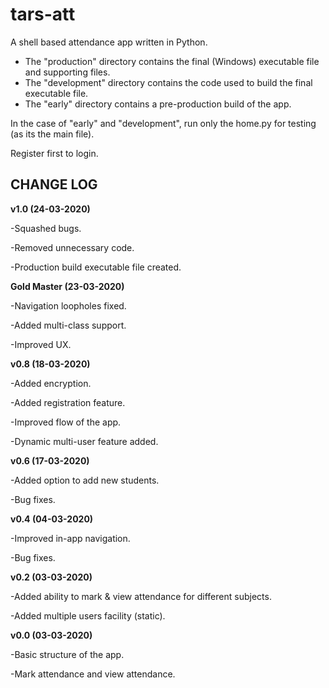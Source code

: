 # tars-att
A shell based attendance app written in Python.
<ul>
<li>The "production" directory contains the final (Windows) executable file and supporting files.</li>

<li>The "development" directory contains the code used to build the final executable file.</li>

<li>The "early" directory contains a pre-production build of the app.</li>
</ul>
In the case of "early" and "development", run only the home.py for testing (as its the main file).

Register first to login. 

<h2>CHANGE LOG</h2>

<b>v1.0 (24-03-2020)</b>

-Squashed bugs.

-Removed unnecessary code.

-Production build executable file created.

<b>Gold Master (23-03-2020)</b>

-Navigation loopholes fixed.

-Added multi-class support.

-Improved UX.

<b>v0.8 (18-03-2020)</b>

-Added encryption.

-Added registration feature.

-Improved flow of the app.

-Dynamic multi-user feature added. 



<b>v0.6 (17-03-2020)</b>

-Added option to add new students.

-Bug fixes.


<b>v0.4 (04-03-2020)</b>

-Improved in-app navigation.

-Bug fixes.


<b>v0.2 (03-03-2020)</b>

-Added ability to mark & view attendance for different subjects.

-Added multiple users facility (static).


<b>v0.0 (03-03-2020)</b>

-Basic structure of the app.

-Mark attendance and view attendance.
